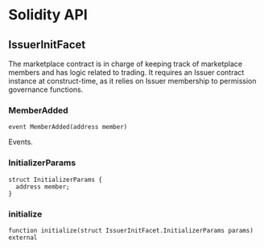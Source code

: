 # Solidity API

## IssuerInitFacet

The marketplace contract is in charge of keeping track of marketplace members and has logic
related to trading.
It requires an Issuer contract instance at construct-time, as it relies on Issuer membership
to permission governance functions.

### MemberAdded

```solidity
event MemberAdded(address member)
```

Events.

### InitializerParams

```solidity
struct InitializerParams {
  address member;
}
```

### initialize

```solidity
function initialize(struct IssuerInitFacet.InitializerParams params) external
```

